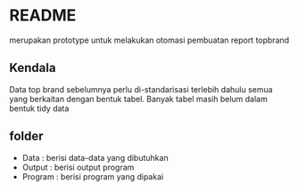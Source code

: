 # README

merupakan prototype untuk melakukan otomasi pembuatan report topbrand

## Kendala

Data top brand sebelumnya perlu di-standarisasi terlebih dahulu semua yang berkaitan dengan bentuk tabel. Banyak tabel masih belum dalam bentuk tidy data

## folder

* Data      : berisi data-data yang dibutuhkan
* Output    : berisi output program
* Program   : berisi program yang dipakai

